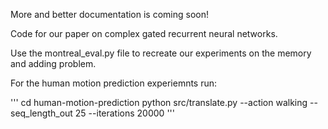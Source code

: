 More and better documentation is coming soon!

Code for our paper on complex gated recurrent neural networks.

Use the montreal_eval.py file to recreate our experiments on the memory and adding problem.

For the human motion prediction experiemnts run: 

'''
cd human-motion-prediction
python src/translate.py --action walking --seq_length_out 25 --iterations 20000
'''

